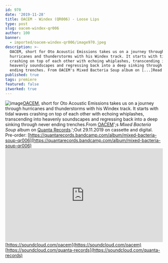 ```yaml
---
id: 970
date: '2019-11-28'
title: OACEM - Windex (QR006) - Loose Lips
type: post
slug: oacem-windex-qr006
author: 100
banner:
  - imported/oacem-windex-qr006/image970.jpeg
description: >-
  OACEM, short for Oto Acoustic Emissions takes us on a journey through
  hurricanes and thunderstorms with his Windex track. It starts with tidal waves
  crashing on top of each other with echoing whiplashes, transcending into
  heavenly soundscapes and regressing back into a deep sinking through never
  ending trenches. From OACEM's Mixed Bacteria Soup album on [...]Read More...
published: true
tags: premiere
featured: false
itworked: true
---
```

![image](../imported/oacem-windex-qr006/image970.jpeg)[OACEM](https://www.facebook.com/OtoAcousticEmissions/), short for Oto Acoustic Emissions takes us on a journey through hurricanes and thunderstorms with his Windex track. It starts with tidal waves crashing on top of each other with echoing whiplashes, transcending into heavenly soundscapes and regressing back into a deep sinking through never ending trenches.From [OACEM](https://www.facebook.com/OtoAcousticEmissions/)';s _Mixed Bacteria Soup_ album on [Quanta Records](https://www.discogs.com/label/867507-Quanta-Records).';Out 29.11.2019 on cassette and digital. Pre-order: [](https://quantarecords.bandcamp.com/album/mixed-bacteria-soup-qr006)[https://quantarecords.bandcamp.com/album/mixed-bacteria-soup-qr006](https://quantarecords.bandcamp.com/album/mixed-bacteria-soup-qr006)<iframe width='100%' height='300' scrolling='no' frameborder='no' allow='autoplay' src='https://w.soundcloud.com/player/?url=https%3A//api.soundcloud.com/tracks/719948755&color=%23ff5500&auto_play=false&hide_related=false&show_comments=true&show_user=true&show_reposts=false&show_teaser=true'></iframe>[https://soundcloud.com/oacem](https://soundcloud.com/oacem)  
[](https://soundcloud.com/quanta-records)[https://soundcloud.com/quanta-records](https://soundcloud.com/quanta-records)
